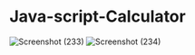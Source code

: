 # Java-script-Calculator
![Screenshot (233)](https://user-images.githubusercontent.com/58084456/146640350-0d0645a5-30d0-43b7-9878-84747bee9d74.png)
![Screenshot (234)](https://user-images.githubusercontent.com/58084456/146640381-3d4e3585-b2b3-48ca-a6a3-01c048f0aeb5.png)

